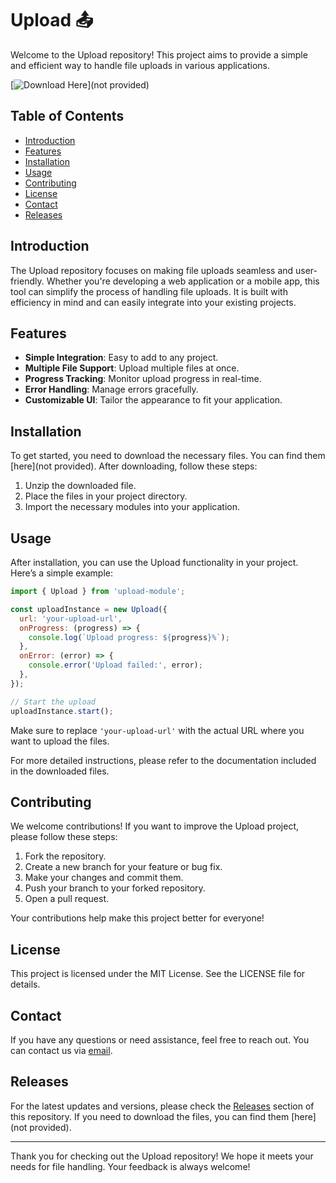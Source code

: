 # Upload 📤

Welcome to the Upload repository! This project aims to provide a simple and efficient way to handle file uploads in various applications. 

[![Download Here](https://img.shields.io/badge/Download%20Here-Visit%20Link-blue)](not provided)

## Table of Contents

- [Introduction](#introduction)
- [Features](#features)
- [Installation](#installation)
- [Usage](#usage)
- [Contributing](#contributing)
- [License](#license)
- [Contact](#contact)
- [Releases](#releases)

## Introduction

The Upload repository focuses on making file uploads seamless and user-friendly. Whether you're developing a web application or a mobile app, this tool can simplify the process of handling file uploads. It is built with efficiency in mind and can easily integrate into your existing projects.

## Features

- **Simple Integration**: Easy to add to any project.
- **Multiple File Support**: Upload multiple files at once.
- **Progress Tracking**: Monitor upload progress in real-time.
- **Error Handling**: Manage errors gracefully.
- **Customizable UI**: Tailor the appearance to fit your application.

## Installation

To get started, you need to download the necessary files. You can find them [here](not provided). After downloading, follow these steps:

1. Unzip the downloaded file.
2. Place the files in your project directory.
3. Import the necessary modules into your application.

## Usage

After installation, you can use the Upload functionality in your project. Here’s a simple example:

```javascript
import { Upload } from 'upload-module';

const uploadInstance = new Upload({
  url: 'your-upload-url',
  onProgress: (progress) => {
    console.log(`Upload progress: ${progress}%`);
  },
  onError: (error) => {
    console.error('Upload failed:', error);
  },
});

// Start the upload
uploadInstance.start();
```

Make sure to replace `'your-upload-url'` with the actual URL where you want to upload the files.

For more detailed instructions, please refer to the documentation included in the downloaded files.

## Contributing

We welcome contributions! If you want to improve the Upload project, please follow these steps:

1. Fork the repository.
2. Create a new branch for your feature or bug fix.
3. Make your changes and commit them.
4. Push your branch to your forked repository.
5. Open a pull request.

Your contributions help make this project better for everyone!

## License

This project is licensed under the MIT License. See the LICENSE file for details.

## Contact

If you have any questions or need assistance, feel free to reach out. You can contact us via [email](mailto:example@example.com).

## Releases

For the latest updates and versions, please check the [Releases](#) section of this repository. If you need to download the files, you can find them [here](not provided).

---

Thank you for checking out the Upload repository! We hope it meets your needs for file handling. Your feedback is always welcome!